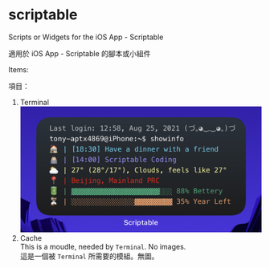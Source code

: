 # scriptable

Scripts or Widgets for the iOS App - Scriptable

適用於 iOS App - Scriptable 的腳本或小組件

Items:

項目：

1. Terminal \
![img_terminal](https://github.com/tony-aptx4869/scriptable/blob/0406d0deec14fcbb0a62f93b15a50cf72076c540/images/terminal.jpg)
2. Cache \
 This is a moudle, needed by `Terminal`. No images. \
 這是一個被 `Terminal` 所需要的模組。無圖。

